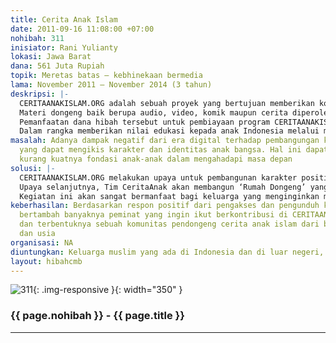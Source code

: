 ```yaml
---
title: Cerita Anak Islam
date: 2011-09-16 11:08:00 +07:00
nohibah: 311
inisiator: Rani Yulianty
lokasi: Jawa Barat
dana: 561 Juta Rupiah
topik: Meretas batas – kebhinekaan bermedia
lama: November 2011 – November 2014 (3 tahun)
deskripsi: |-
  CERITAANAKISLAM.ORG adalah sebuah proyek yang bertujuan memberikan kontribusi positif kepada anak bangsa melalui cerita-cerita Islam. Proyek ini disampaikan melalui media internet sehingga dapat diakses oleh masyarakat luas. Ada empat konten media yang terdapat di dalam proyek ini yaitu media video cerita, audio cerita, komik anak, serta cerita anak. Keempat media ini disajikan secara online untuk memenuhi kebutuhan anak-anak yang memiliki kecerdasan majemuk.
  Materi dongeng baik berupa audio, video, komik maupun cerita diperoleh dari para kontributor. Dan yang menarik lagi, ada dongeng-dongeng yang disampaikan oleh para tokoh ditingkat lokal maupun nasional seperti, artis, tokoh ulama, legislatif, bahkan eksekutif. Dengan memanfaatkan dana hibah Cipta Media, kami akan melanjutkan program CERITAANAKISLAM.ORG ditataran offline, dengan mendirikan ‘Rumah Dongeng’ yang memiliki program berupa kelas menulis gratis, kelas menggambar gratis, kelas mendongeng gratis, dan perpustakaan gratis serta memiliki studio editing dengan fasilitas internet untuk umum. ‘Rumah Dongeng’ ini dapat dijadikan wisata edukasi bagi anak-anak sekolah.
  Pemanfaatan dana hibah tersebut untuk pembiayaan program CERITAANAKISLAM.ORG beserta ‘Rumah Dongeng’ selama tiga tahun. Selain memanfaatkan dana hibah CIPTA MEDIA, CERITAANAKISLAM.ORG beserta ‘Rumah Dongeng’ memiliki program Wisata Edukasi untuk anak-anak sekolah. ‘Rumah Dongeng’ menyediakan paket Wisata Edukasi berupa workshop mendongeng, workshop menggambar, workshop pembuatan audio dan video dongeng, workshop membuat boneka jari, dan mendapat VDC Dongeng dan merchandise. Diharapkan dengan strategi tersebut, CERITAANAKISLAM.ORG dan ‘Rumah Dongeng’ dapat terus hidup dan berkembang.
  Dalam rangka memberikan nilai edukasi kepada anak Indonesia melalui media dongeng, kami melakukan kunjungan-kunjungan ke panti asuhan serta sekolah-sekolah dengan program bercerita bersama CERITAANAKISLAM.ORG
masalah: Adanya dampak negatif dari era digital terhadap pembangungan karakter bangsa
  yang dapat mengikis karakter dan identitas anak bangsa. Hal ini dapat menyebabkan
  kurang kuatnya fondasi anak-anak dalam mengahadapi masa depan
solusi: |-
  CERITAANAKISLAM.ORG melakukan upaya untuk pembangunan karakter positif pada anak-anak melalui media internet yang melibatkan empat konten media yaitu video cerita, audio cerita, komik, dan cerita anak yang mengandung nilai-nilai teladan bagi anak-anak. Konten-konten yang ada di www.ceritaanakislam.org dapat diunggah oleh pengunjung yang membutuhkan konten-konten berkualitas untuk keluarganya.
  Upaya selanjutnya, Tim CeritaAnak akan membangun ‘Rumah Dongeng’ yang memiliki program-program gratis untuk anak-anak, di antaranya kelas menulis gratis, kelas menggambar gratis, kelas mendongeng gratis, dan perpustakaan gratis serta tersedianya studio juga akses internet bagi pengunjung Rumah Dongeng. Selain itu, Tim CeritaAnakIslam akan melakukan roadshow ke panti-panti asuhan dengan mengadakan kegiatan menarik yang melibatkan anak-anak di Rumah Dongeng. Tujuannya untuk berbagi cerita dengan anak-anak yang ada di panti asuhan.
  Kegiatan ini akan sangat bermanfaat bagi keluarga yang menginginkan memiliki anak-anak berkarakter positif. Konten-konten yang ada di CERITAANAKISLAM.ORG dapat menjadi pengikat antara orang tua dan anak-anaknya. Selain itu, konten-konten di dalam CERITAANAKISLAM.ORG sangat bermanfaat bagi guru yang ingin mengajarkan nilai-nilai kebaikan melalui cerita. Guru dan pendidik akan memiliki bahan ajar yang menarik bagi murid-muridnya sehingga dapat mudah mengajarkan nilai positif kepada murid-murid. Proyek ini akan memberi keuntungan kepada keluarga muslim yang ada di Indonesia dan di luar negeri, para pendidik, dan komunitas penulis bacaan anak
keberhasilan: Berdasarkan respon positif dari pengakses dan pengunduh konten-konten,
  bertambah banyaknya peminat yang ingin ikut berkontribusi di CERITAANAKISLAM.ORG,
  dan terbentuknya sebuah komunitas pendongeng cerita anak islam dari berbagai kalangan
  dan usia
organisasi: NA
diuntungkan: Keluarga muslim yang ada di Indonesia dan di luar negeri, para pendidik, dan komunitas penulis bacaan anak
layout: hibahcmb
---
```


![311](/static/img/hibahcmb/311.png){: .img-responsive }{: width="350" }

### {{ page.nohibah }} - {{ page.title }}

---
